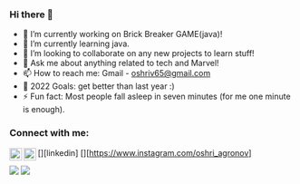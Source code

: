 ### Hi there 👋

- 🔭 I’m currently working on Brick Breaker GAME(java)!
- 🌱 I’m currently learning java.
- 👯 I’m looking to collaborate on any new projects to learn stuff!
- 💬 Ask me about anything related to tech and Marvel!
- 📫 How to reach me: Gmail - oshriv65@gmail.com
- 🥅 2022 Goals: get better than last year :) 
- ⚡ Fun fact: Most people fall asleep in seven minutes (for me one minute is enough).

### Connect with me:

[<img align="left" alt="codeSTACKr | LinkedIn" width="22px" src="https://cdn.jsdelivr.net/npm/simple-icons@v3/icons/linkedin.svg" />][linkedin]
[<img align="left" alt="codeSTACKr | Instagram" width="22px" src="https://cdn.jsdelivr.net/npm/simple-icons@v3/icons/instagram.svg" />][https://www.instagram.com/oshri_agronov]

<img src="https://github-readme-stats.vercel.app/api?username=oshriv65&&show_icons=true&title_color=ffffff&icon_color=bb2acf&text_color=daf7dc&bg_color=151515">
<img src="https://github-readme-stats.vercel.app/api/top-langs/?username=oshriv65&langs_count=8">
